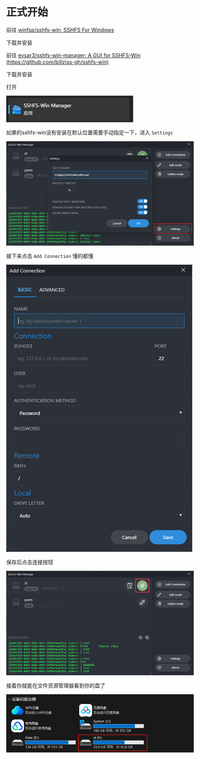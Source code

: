 
# 正式开始

前往 [winfsp/sshfs-win: SSHFS For Windows](https://github.com/winfsp/sshfs-win)

下载并安装

前往 [evsar3/sshfs-win-manager: A GUI for SSHFS-Win (https://github.com/billziss-gh/sshfs-win)](https://github.com/evsar3/sshfs-win-manager)

下载并安装

打开

![](../assets/images/2025-08-03-19-19-07-image.png)

如果的sshfs-win没有安装在默认位置需要手动指定一下，进入 `Settings` 

![](../assets/images/2025-08-03-19-20-01-image.png)

接下来点击 `Add Connection` 懂的都懂

![](../assets/images/2025-08-03-19-20-24-image.png)

保存后点击连接按钮

![](../assets/images/2025-08-04-11-58-52-image.png)

接着你就能在文件资源管理器看到你的盘了

![](../assets/images/2025-08-04-11-59-20-image.png)
